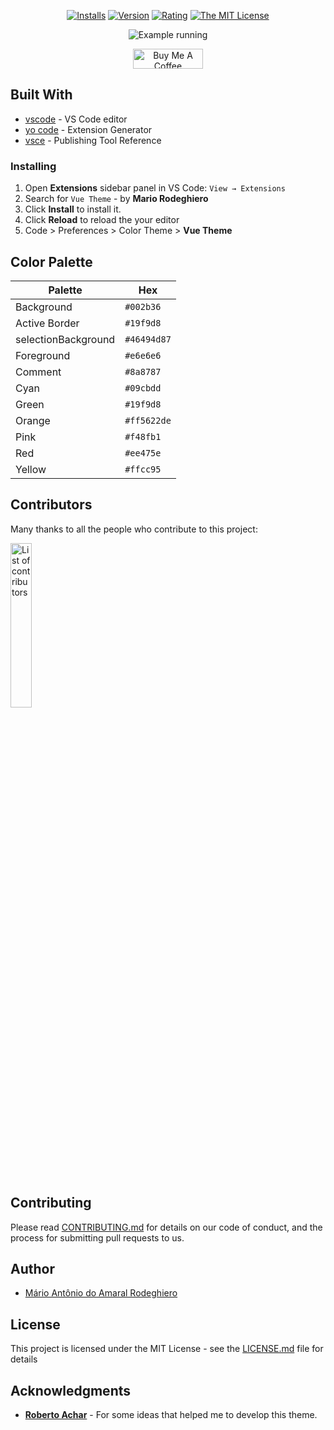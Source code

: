 <div align="center">

[![Installs](https://img.shields.io/visual-studio-marketplace/i/mariorodeghiero.vue-theme.svg?style=flat-square)](https://marketplace.visualstudio.com/items?itemName=mariorodeghiero.vue-theme)
[![Version](https://img.shields.io/visual-studio-marketplace/v/mariorodeghiero.vue-theme.svg)](https://marketplace.visualstudio.com/items?itemName=mariorodeghiero.vue-theme)
[![Rating](https://img.shields.io/visual-studio-marketplace/r/mariorodeghiero.vue-theme.svg)](https://marketplace.visualstudio.com/items?itemName=mariorodeghiero.vue-theme)
[![The MIT License](https://img.shields.io/badge/license-MIT-blue.svg?style=flat-square)](http://opensource.org/licenses/MIT)
</div>

<div align="center">

![Example running](images/example.png)

<a href="https://www.buymeacoffee.com/vuetheme" target="_blank"><img src="https://cdn.buymeacoffee.com/buttons/v2/default-yellow.png" alt="Buy Me A Coffee" style="height: 32px !important;width: 112px !important;" ></a>

</div>


## Built With

- [vscode](https://code.visualstudio.com/download) - VS Code editor
- [yo code](https://code.visualstudio.com/docs/extensions/yocode) - Extension Generator
- [vsce](https://code.visualstudio.com/docs/extensions/publish-extension) - Publishing Tool Reference

### Installing

1.  Open **Extensions** sidebar panel in VS Code: `View → Extensions`
2.  Search for `Vue Theme` - by **Mario Rodeghiero**
3.  Click **Install** to install it.
4.  Click **Reload** to reload the your editor
5.  Code > Preferences > Color Theme > **Vue Theme**

## Color Palette

Palette      | Hex       
---          | ---       
Background   | `#002b36` 
Active Border | `#19f9d8`
selectionBackground    | `#46494d87`
Foreground   | `#e6e6e6`
Comment      | `#8a8787`
Cyan         | `#09cbdd`
Green        | `#19f9d8`
Orange       | `#ff5622de`
Pink         | `#f48fb1`
Red          | `#ee475e`
Yellow       | `#ffcc95`


## Contributors

Many thanks to all the people who contribute to this project:

<a href="https://github.com/mariorodeghiero/vue-theme-vscode/graphs/contributors">
  <img src="https://contributors-img.web.app/image?repo=mariorodeghiero/vue-theme-vscode&max=500" alt="List of contributors" width="26%"/>
</a>

## Contributing

Please read [CONTRIBUTING.md](CONTRIBUTING.md) for details on our code of conduct, and the process for submitting pull requests to us.

## Author

- [Mário Antônio do Amaral Rodeghiero](https://github.com/mariorodeghiero)

## License

This project is licensed under the MIT License - see the [LICENSE.md](LICENSE.md) file for details

## Acknowledgments

- [**Roberto Achar**](https://github.com/robertoachar) - For some ideas that helped me to develop this theme.
